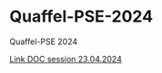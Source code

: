 # Quaffel-PSE-2024
Quaffel-PSE 2024

[Link DOC session 23.04.2024](https://1drv.ms/o/s!Ag_4xbQUhPOygusGDPI2pwFZw97NMg?e=WyGdqK) 